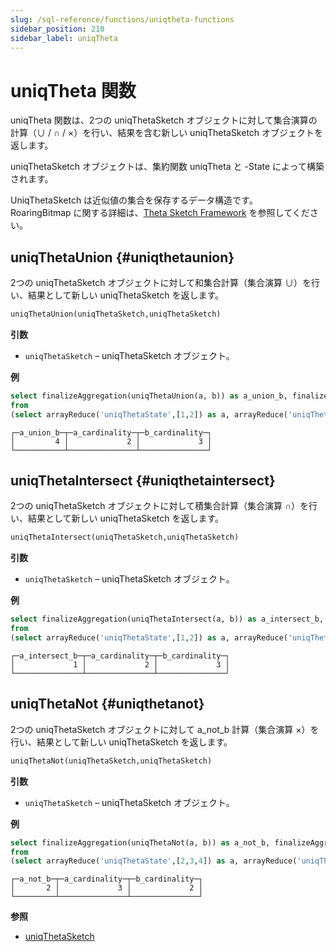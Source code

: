 ```yaml
---
slug: /sql-reference/functions/uniqtheta-functions
sidebar_position: 210
sidebar_label: uniqTheta
---
```



# uniqTheta 関数

uniqTheta 関数は、2つの uniqThetaSketch オブジェクトに対して集合演算の計算（∪ / ∩ / ×）を行い、結果を含む新しい uniqThetaSketch オブジェクトを返します。

uniqThetaSketch オブジェクトは、集約関数 uniqTheta と -State によって構築されます。

UniqThetaSketch は近似値の集合を保存するデータ構造です。  
RoaringBitmap に関する詳細は、[Theta Sketch Framework](https://datasketches.apache.org/docs/Theta/ThetaSketchFramework.html) を参照してください。

## uniqThetaUnion {#uniqthetaunion}

2つの uniqThetaSketch オブジェクトに対して和集合計算（集合演算 ∪）を行い、結果として新しい uniqThetaSketch を返します。

``` sql
uniqThetaUnion(uniqThetaSketch,uniqThetaSketch)
```

**引数**

- `uniqThetaSketch` – uniqThetaSketch オブジェクト。

**例**

``` sql
select finalizeAggregation(uniqThetaUnion(a, b)) as a_union_b, finalizeAggregation(a) as a_cardinality, finalizeAggregation(b) as b_cardinality
from
(select arrayReduce('uniqThetaState',[1,2]) as a, arrayReduce('uniqThetaState',[2,3,4]) as b );
```

``` text
┌─a_union_b─┬─a_cardinality─┬─b_cardinality─┐
│         4 │             2 │             3 │
└───────────┴───────────────┴───────────────┘
```

## uniqThetaIntersect {#uniqthetaintersect}

2つの uniqThetaSketch オブジェクトに対して積集合計算（集合演算 ∩）を行い、結果として新しい uniqThetaSketch を返します。

``` sql
uniqThetaIntersect(uniqThetaSketch,uniqThetaSketch)
```

**引数**

- `uniqThetaSketch` – uniqThetaSketch オブジェクト。

**例**

``` sql
select finalizeAggregation(uniqThetaIntersect(a, b)) as a_intersect_b, finalizeAggregation(a) as a_cardinality, finalizeAggregation(b) as b_cardinality
from
(select arrayReduce('uniqThetaState',[1,2]) as a, arrayReduce('uniqThetaState',[2,3,4]) as b );
```

``` text
┌─a_intersect_b─┬─a_cardinality─┬─b_cardinality─┐
│             1 │             2 │             3 │
└───────────────┴───────────────┴───────────────┘
```

## uniqThetaNot {#uniqthetanot}

2つの uniqThetaSketch オブジェクトに対して a_not_b 計算（集合演算 ×）を行い、結果として新しい uniqThetaSketch を返します。

``` sql
uniqThetaNot(uniqThetaSketch,uniqThetaSketch)
```

**引数**

- `uniqThetaSketch` – uniqThetaSketch オブジェクト。

**例**

``` sql
select finalizeAggregation(uniqThetaNot(a, b)) as a_not_b, finalizeAggregation(a) as a_cardinality, finalizeAggregation(b) as b_cardinality
from
(select arrayReduce('uniqThetaState',[2,3,4]) as a, arrayReduce('uniqThetaState',[1,2]) as b );
```

``` text
┌─a_not_b─┬─a_cardinality─┬─b_cardinality─┐
│       2 │             3 │             2 │
└─────────┴───────────────┴───────────────┘
```

**参照**

- [uniqThetaSketch](../../sql-reference/aggregate-functions/reference/uniqthetasketch.md#agg_function-uniqthetasketch)
